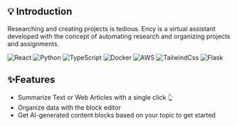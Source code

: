 ## 💡 Introduction

Researching and creating projects is tedious. Ency is a virtual assistant developed with the concept of automating research and organizing projects and assignments.

![React](https://img.shields.io/badge/-React-blue) ![Python](https://img.shields.io/badge/-Python-yellow) ![TypeScript](https://img.shields.io/badge/-TypeScript-cyan) ![Docker](https://img.shields.io/badge/-Docker-blue) ![AWS](https://img.shields.io/badge/-AWS-yellow) ![TailwindCss](https://img.shields.io/badge/-Tailwindcss-aqua) ![Flask](https://img.shields.io/badge/-Flask-green)

## ✨Features 

- Summarize Text or Web Articles with a single click 👆
- Organize data with the block editor 
- Get AI-generated content blocks based on your topic to get started 
